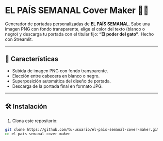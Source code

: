 
# EL PAÍS SEMANAL Cover Maker 📰😺

Generador de portadas personalizadas de **EL PAÍS SEMANAL**. Sube una imagen PNG con fondo transparente, elige el color del texto (blanco o negro) y descarga tu portada con el titular fijo: **“El poder del gato”**. Hecho con Streamlit.

---

## 🚀 Características

- Subida de imagen PNG con fondo transparente.
- Elección entre cabecera en blanco o negro.
- Superposición automática del diseño de portada.
- Descarga de la portada final en formato JPG.

---

## 🛠️ Instalación

1. Clona este repositorio:

```bash
git clone https://github.com/tu-usuario/el-pais-semanal-cover-maker.git
cd el-pais-semanal-cover-maker

